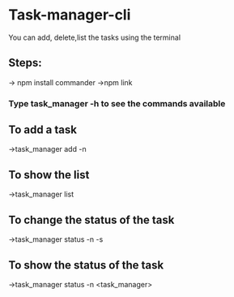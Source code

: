 # Task-manager-cli
You can add, delete,list the tasks using the terminal

## Steps:

-> npm install commander
->npm link

### Type task_manager -h to see the commands available

## To add a task
->task_manager add -n <name of the task>

## To show the list
 ->task_manager list

## To change the status of the task
  ->task_manager status -n <task name> -s <status>
## To show the status of the task
  ->task_manager status -n <task_manager>
